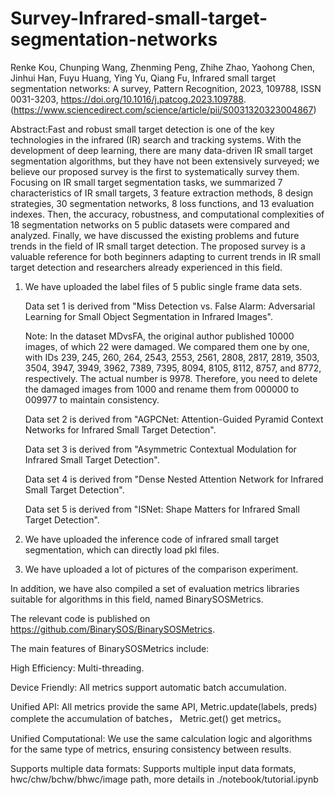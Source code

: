# Survey-Infrared-small-target-segmentation-networks

Renke Kou, Chunping Wang, Zhenming Peng, Zhihe Zhao, Yaohong Chen, Jinhui Han, Fuyu Huang, Ying Yu, Qiang Fu,
Infrared small target segmentation networks: A survey,
Pattern Recognition,
2023,
109788,
ISSN 0031-3203,
https://doi.org/10.1016/j.patcog.2023.109788.
(https://www.sciencedirect.com/science/article/pii/S0031320323004867)

Abstract:Fast and robust small target detection is one of the key technologies in the infrared (IR) search and tracking systems. With the development of deep learning, there are many data-driven IR small target segmentation algorithms, but they have not been extensively surveyed; we believe our proposed survey is the first to systematically survey them. Focusing on IR small target segmentation tasks, we summarized 7 characteristics of IR small targets, 3 feature extraction methods, 8 design strategies, 30 segmentation networks, 8 loss functions, and 13 evaluation indexes. Then, the accuracy, robustness, and computational complexities of 18 segmentation networks on 5 public datasets were compared and analyzed. Finally, we have discussed the existing problems and future trends in the field of IR small target detection. The proposed survey is a valuable reference for both beginners adapting to current trends in IR small target detection and researchers already experienced in this field.

1. We have uploaded the label files of 5 public single frame data sets.

      Data set 1 is derived from "Miss Detection vs. False Alarm: Adversarial Learning for Small Object Segmentation in Infrared Images".

      Note: In the dataset MDvsFA, the original author published 10000 images, of which 22 were damaged. We compared them one by one, with IDs 239, 245, 260, 264, 2543, 2553, 2561, 2808, 2817, 2819, 3503, 3504, 3947, 3949, 3962, 7389, 7395, 8094, 8105, 8112, 8757, and 8772, respectively. The actual number is 9978. Therefore, you need to delete the damaged images from 1000 and rename them from 000000 to 009977 to maintain consistency.

      Data set 2 is derived from "AGPCNet: Attention-Guided Pyramid Context Networks for Infrared Small Target Detection".

      Data set 3 is derived from "Asymmetric Contextual Modulation for Infrared Small Target Detection".

      Data set 4 is derived from "Dense Nested Attention Network for Infrared Small Target Detection".

      Data set 5 is derived from "ISNet: Shape Matters for Infrared Small Target Detection".

3. We have uploaded the inference code of infrared small target segmentation, which can directly load pkl files.

4. We have uploaded a lot of pictures of the comparison experiment.

In addition, we have also compiled a set of evaluation metrics libraries suitable for algorithms in this field, named BinarySOSMetrics.

The relevant code is published on https://github.com/BinarySOS/BinarySOSMetrics.

The main features of BinarySOSMetrics include:

High Efficiency: Multi-threading.

Device Friendly: All metrics support automatic batch accumulation.

Unified API: All metrics provide the same API, Metric.update(labels, preds) complete the accumulation of batches， Metric.get() get metrics。

Unified Computational: We use the same calculation logic and algorithms for the same type of metrics, ensuring consistency between results.

Supports multiple data formats: Supports multiple input data formats, hwc/chw/bchw/bhwc/image path, more details in ./notebook/tutorial.ipynb
